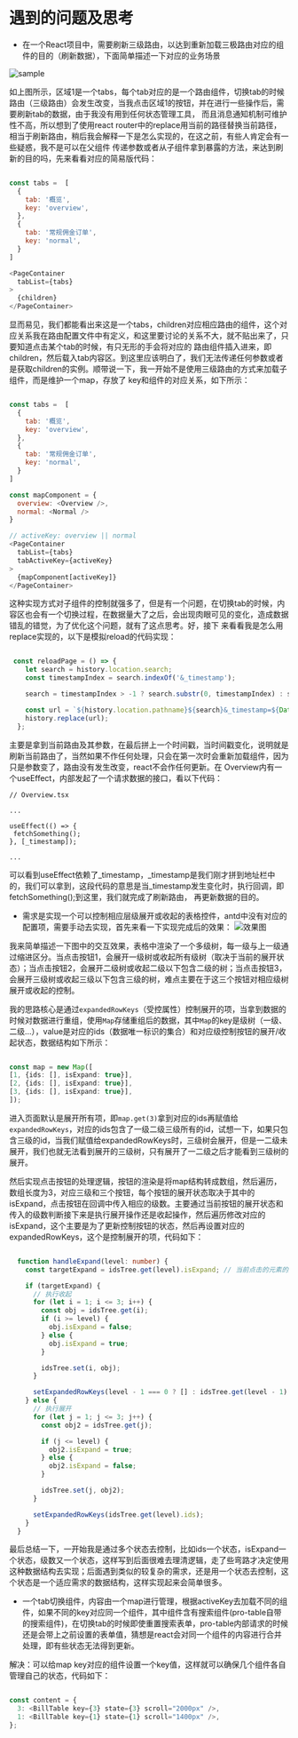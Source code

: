 # 遇到的问题及思考

* 在一个React项目中，需要刷新三级路由，以达到重新加载三极路由对应的组件的目的（刷新数据），下面简单描述一下对应的业务场景

![sample](https://tva1.sinaimg.cn/large/0081Kckwly1gkvlynnn3lj31gg0u07n5.jpg)

如上图所示，区域1是一个tabs，每个tab对应的是一个路由组件，切换tab的时候路由（三级路由）会发生改变，当我点击区域1的按钮，并在进行一些操作后，需要刷新tab的数据，由于我没有用到任何状态管理工具，
而且消息通知机制可维护性不高，所以想到了使用react router中的replace用当前的路径替换当前路径，相当于刷新路由，稍后我会解释一下是怎么实现的，在这之前，有些人肯定会有一些疑惑，我不是可以在父组件
传递参数或者从子组件拿到暴露的方法，来达到刷新的目的吗，先来看看对应的简易版代码：

```javascript

const tabs =  [
  {
    tab: '概览',
    key: 'overview',
  },          
  {
    tab: '常规佣金订单',
    key: 'normal',
  }
]

<PageContainer
  tabList={tabs}
>
  {children}
</PageContainer>

```

显而易见，我们都能看出来这是一个tabs，children对应相应路由的组件，这个对应关系我在路由配置文件中有定义，和这里要讨论的关系不大，就不贴出来了，只要知道点击某个tab的时候，有只无形的手会将对应的
路由组件插入进来，即children，然后载入tab内容区。到这里应该明白了，我们无法传递任何参数或者是获取children的实例。顺带说一下，我一开始不是使用三级路由的方式来加载子组件，而是维护一个map，存放了
key和组件的对应关系，如下所示：


```javascript

const tabs =  [
  {
    tab: '概览',
    key: 'overview',
  },          
  {
    tab: '常规佣金订单',
    key: 'normal',
  }
]

const mapComponent = {
  overview: <Overview />,
  normal: <Normal />
}

// activeKey: overview || normal
<PageContainer
  tabList={tabs}
  tabActiveKey={activeKey}
>
  {mapComponent[activeKey]}
</PageContainer>


```

这种实现方式对子组件的控制就强多了，但是有一个问题，在切换tab的时候，内容区也会有一个切换过程，在数据量大了之后，会出现肉眼可见的变化，造成数据错乱的错觉，为了优化这个问题，就有了这点思考。好，接下
来看看我是怎么用replace实现的，以下是模拟reload的代码实现：

```javascript

 const reloadPage = () => {
    let search = history.location.search;
    const timestampIndex = search.indexOf('&_timestamp');

    search = timestampIndex > -1 ? search.substr(0, timestampIndex) : search.substr(0);

    const url = `${history.location.pathname}${search}&_timestamp=${Date.now()}`;
    history.replace(url);
  };

```

主要是拿到当前路由及其参数，在最后拼上一个时间戳，当时间戳变化，说明就是刷新当前路由了，当然如果不作任何处理，只会在第一次时会重新加载组件，因为只是参数变了，路由没有发生改变，react不会作任何更新。在
Overview内有一个useEffect，内部发起了一个请求数据的接口，看以下代码：

```
// Overview.tsx

...

useEffect(() => {
 fetchSomething();
}, [_timestamp]);

...

```

可以看到useEffect依赖了_timestamp，_timestamp是我们刚才拼到地址栏中的，我们可以拿到，这段代码的意思是当_timestamp发生变化时，执行回调，即fetchSomething();到这里，我们就完成了刷新路由，
再更新数据的目的。

* 需求是实现一个可以控制相应层级展开或收起的表格控件，antd中没有对应的配置项，需要手动去实现，首先来看一下实现完成后的效果：
![效果图](https://tva1.sinaimg.cn/large/0081Kckwly1gl09eeoe5uj31js0u044j.jpg)

我来简单描述一下图中的交互效果，表格中渲染了一个多级树，每一级与上一级通过缩进区分。当点击按钮1，会展开一级树或收起所有级树（取决于当前的展开状态）；当点击按钮2，会展开二级树或收起二级以下包含二级的树；当点击按钮3，会展开三级树或收起三级以下包含三级的树，难点主要在于这三个按钮对相应级树展开或收起的控制。

我的思路核心是通过`expandedRowKeys`（受控属性）控制展开的项，当拿到数据的时候对数据进行重组，使用`Map`存储重组后的数据，其中`Map`的key是级树（一级、二级...），value是对应的ids（数据唯一标识的集合）和对应级控制按钮的展开/收起状态，数据结构如下所示：

```typescript

const map = new Map([
[1, {ids: [], isExpand: true}],
[2, {ids: [], isExpand: true}],
[3, {ids: [], isExpand: true}],
]);

```

进入页面默认是展开所有项，即`map.get(3)`拿到对应的ids再赋值给`expandedRowKeys`，对应的ids包含了一级二级三级所有的id，试想一下，如果只包含三级的id，当我们赋值给expandedRowKeys时，三级树会展开，但是一二级未展开，我们也就无法看到展开的三级树，只有展开了一二级之后才能看到三级树的展开。

然后实现点击按钮的处理逻辑，按钮的渲染是将map结构转成数组，然后遍历，数组长度为3，对应三级和三个按钮，每个按钮的展开状态取决于其中的isExpand，点击按钮在回调中传入相应的级数。主要通过当前按钮的展开状态和传入的级数判断接下来是执行展开操作还是收起操作，然后遍历修改对应的isExpand，这个主要是为了更新控制按钮的状态，然后再设置对应的expandedRowKeys，这个是控制展开的项，代码如下：

```typescript

  function handleExpand(level: number) {
    const targetExpand = idsTree.get(level).isExpand; // 当前点击的元素的展开状态

    if (targetExpand) {
      // 执行收起
      for (let i = 1; i <= 3; i++) {
        const obj = idsTree.get(i);
        if (i >= level) {
          obj.isExpand = false;
        } else {
          obj.isExpand = true;
        }

        idsTree.set(i, obj);
      }

      setExpandedRowKeys(level - 1 === 0 ? [] : idsTree.get(level - 1).ids);
    } else {
      // 执行展开
      for (let j = 1; j <= 3; j++) {
        const obj2 = idsTree.get(j);

        if (j <= level) {
          obj2.isExpand = true;
        } else {
          obj2.isExpand = false;
        }

        idsTree.set(j, obj2);
      }

      setExpandedRowKeys(idsTree.get(level).ids);
    }
  }

```

最后总结一下，一开始我是通过多个状态去控制，比如ids一个状态，isExpand一个状态，级数又一个状态，这样写到后面很难去理清逻辑，走了些弯路才决定使用这种数据结构去实现；后面遇到类似的较复杂的需求，还是用一个状态去控制，这个状态是一个适应需求的数据结构，这样实现起来会简单很多。

* 一个tab切换组件，内容由一个map进行管理，根据activeKey去加载不同的组件，如果不同的key对应同一个组件，其中组件含有搜索组件(pro-table自带的搜索组件)，在切换tab的时候即使重置搜索表单，pro-table内部请求的时候还是会带上之前设置的表单值，猜想是react会对同一个组件的内容进行合并处理，即有些状态无法得到更新。

解决：可以给map key对应的组件设置一个key值，这样就可以确保几个组件各自管理自己的状态，代码如下：

```javascript

const content = {
  3: <BillTable key={3} state={3} scroll="2000px" />,
  1: <BillTable key={1} state={1} scroll="1400px" />,
};
  
```






